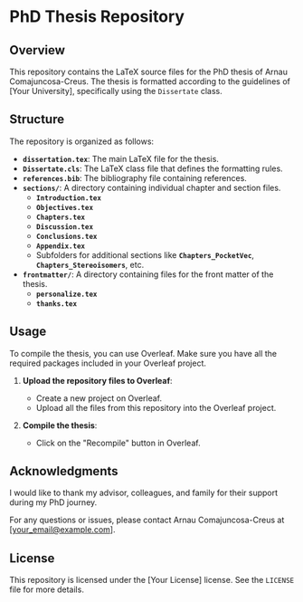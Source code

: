 # PhD Thesis Repository

## Overview

This repository contains the LaTeX source files for the PhD thesis of Arnau Comajuncosa-Creus. The thesis is formatted according to the guidelines of [Your University], specifically using the `Dissertate` class.

## Structure

The repository is organized as follows:

- **`dissertation.tex`**: The main LaTeX file for the thesis.
- **`Dissertate.cls`**: The LaTeX class file that defines the formatting rules.
- **`references.bib`**: The bibliography file containing references.
- **`sections/`**: A directory containing individual chapter and section files.
  - **`Introduction.tex`**
  - **`Objectives.tex`**
  - **`Chapters.tex`**
  - **`Discussion.tex`**
  - **`Conclusions.tex`**
  - **`Appendix.tex`**
  - Subfolders for additional sections like **`Chapters_PocketVec`**, **`Chapters_Stereoisomers`**, etc.
- **`frontmatter/`**: A directory containing files for the front matter of the thesis.
  - **`personalize.tex`**
  - **`thanks.tex`**

## Usage

To compile the thesis, you can use Overleaf. Make sure you have all the required packages included in your Overleaf project.

1. **Upload the repository files to Overleaf**:
    - Create a new project on Overleaf.
    - Upload all the files from this repository into the Overleaf project.

2. **Compile the thesis**:
    - Click on the "Recompile" button in Overleaf.

## Acknowledgments

I would like to thank my advisor, colleagues, and family for their support during my PhD journey.

For any questions or issues, please contact Arnau Comajuncosa-Creus at [your_email@example.com].

## License

This repository is licensed under the [Your License] license. See the `LICENSE` file for more details.

